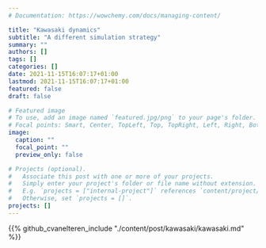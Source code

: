 ```yaml
---
# Documentation: https://wowchemy.com/docs/managing-content/

title: "Kawasaki dynamics"
subtitle: "A different simulation strategy"
summary: ""
authors: []
tags: []
categories: []
date: 2021-11-15T16:07:17+01:00
lastmod: 2021-11-15T16:07:17+01:00
featured: false
draft: false

# Featured image
# To use, add an image named `featured.jpg/png` to your page's folder.
# Focal points: Smart, Center, TopLeft, Top, TopRight, Left, Right, BottomLeft, Bottom, BottomRight.
image:
  caption: ""
  focal_point: ""
  preview_only: false

# Projects (optional).
#   Associate this post with one or more of your projects.
#   Simply enter your project's folder or file name without extension.
#   E.g. `projects = ["internal-project"]` references `content/project/deep-learning/index.md`.
#   Otherwise, set `projects = []`.
projects: []
---
```



{{% github_cvanelteren_include "./content/post/kawasaki/kawasaki.md" %}}
